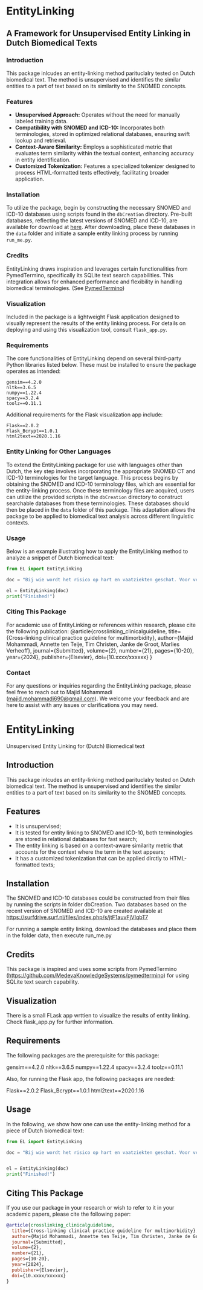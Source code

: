 # EntityLinking
## A Framework for Unsupervised Entity Linking in Dutch Biomedical Texts

### Introduction
This package inlcudes an entity-linking method parituclalry tested on Dutch biomedical text. The method is unsupervised and identifies the similar entities to a part of text based on its similarity to the SNOMED concepts.

### Features
- **Unsupervised Approach:** Operates without the need for manually labeled training data.
- **Compatibility with SNOMED and ICD-10:** Incorporates both terminologies, stored in optimized relational databases, ensuring swift lookup and retrieval.
- **Context-Aware Similarity:** Employs a sophisticated metric that evaluates term similarity within the textual context, enhancing accuracy in entity identification.
- **Customized Tokenization:** Features a specialized tokenizer designed to process HTML-formatted texts effectively, facilitating broader application.

### Installation
To utilize the package, begin by constructing the necessary SNOMED and ICD-10 databases using scripts found in the `dbCreation` directory. Pre-built databases, reflecting the latest versions of SNOMED and ICD-10, are available for download at [here](https://surfdrive.surf.nl/files/index.php/s/jtF1auvFjVIqbT7). After downloading, place these databases in the `data` folder and initiate a sample entity linking process by running `run_me.py`.

### Credits
EntityLinking draws inspiration and leverages certain functionalities from PymedTermino, specifically its SQLite text search capabilities. This integration allows for enhanced performance and flexibility in handling biomedical terminologies. (See [PymedTermino](https://github.com/MedevaKnowledgeSystems/pymedtermino))

### Visualization
Included in the package is a lightweight Flask application designed to visually represent the results of the entity linking process. For details on deploying and using this visualization tool, consult `flask_app.py`.

### Requirements
The core functionalities of EntityLinking depend on several third-party Python libraries listed below. These must be installed to ensure the package operates as intended:
```
gensim==4.2.0
nltk==3.6.5
numpy==1.22.4
spacy==3.2.4
toolz==0.11.1
```

Additional requirements for the Flask visualization app include:
```
Flask==2.0.2
Flask_Bcrypt==1.0.1
html2text==2020.1.16
```

### Entity Linking for Other Languages
To extend the EntityLinking package for use with languages other than Dutch, the key step involves incorporating the appropriate SNOMED CT and ICD-10 terminologies for the target language. This process begins by obtaining the SNOMED and ICD-10 terminology files, which are essential for the entity-linking process. Once these terminology files are acquired, users can utilize the provided scripts in the `dbCreation` directory to construct searchable databases from these terminologies. These databases should then be placed in the `data` folder of this package. This adaptation allows the package to be applied to biomedical text analysis across different linguistic contexts.

### Usage
Below is an example illustrating how to apply the EntityLinking method to analyze a snippet of Dutch biomedical text:

```python
from EL import EntityLinking

doc = "Bij wie wordt het risico op hart en vaatziekten geschat. Voor veel patiënten is een risicocategorie aan te wijzen zonder dat hun risico kwantitatief geschat hoeft te worden met een risicoscore. Denk aan patiënten met bestaande hart en vaatziekten, diabetes mellitus en daarmee gepaard gaande orgaanschade, ernstige chronische nierschade en extreem verhoogde risicofactoren. Deze categorieën staan toegelicht in tabel 1."

el = EntityLinking(doc)
print("Finished!")
```

### Citing This Package
For academic use of EntityLinking or references within research, please cite the following publication:
@article{crosslinking_clinicalguideline,
  title={Cross-linking clinical practice guideline for multimorbidity},
  author={Majid Mohammadi, Annette ten Teije, Tim Christen, Janke de Groot, Marlies Verheoff},
  journal={Submitted},
  volume={2},
  number={21},
  pages={10-20},
  year={2024},
  publisher={Elsevier},
  doi={10.xxxx/xxxxxx}
}

### Contact
For any questions or inquiries regarding the EntityLinking package, please feel free to reach out to Majid Mohammadi (majid.mohammadi690@gmail.com). We welcome your feedback and are here to assist with any issues or clarifications you may need.




























# EntityLinking
Unsupervised Entity Linking for (Dutch) Biomedical text

## Introduction
This package inlcudes an entity-linking method parituclalry tested on Dutch biomedical text. The method is unsupervised and identifies the similar entities to a part of text based on its similarity to the SNOMED concepts.


## Features
- It is unsupervised;
- It is tested for entity linking to SNOMED and ICD-10, both terminologies are stored in relational databases for fast search;
- The entity linking is based on a context-aware similarity metric that accounts for the context where the term in the text appears;
- It has a customized tokenization that can be applied dirctly to HTML-formatted texts;

## Installation
The SNOMED and ICD-10 databases could be constructed from their files by running the scripts in folder dbCreation.
Two databases based on the recent version of SNOMED and ICD-10 are created available at  https://surfdrive.surf.nl/files/index.php/s/jtF1auvFjVIqbT7 

For running a sample entity linking, download the databases and place them in the folder data, then execute run_me.py

## Credits
This package is inspired and uses some scripts from PymedTermino (https://github.com/MedevaKnowledgeSystems/pymedtermino) for using SQLite text search capability. 

## Visualization 
There is a small FLask app wrttien to visualize the results of entity linking. Check flask_app.py for further information.

## Requirements
The following packages are the prerequisite for this package:

gensim==4.2.0
nltk==3.6.5
numpy==1.22.4
spacy==3.2.4
toolz==0.11.1

Also, for running the Flask app, the following packages are needed:

Flask==2.0.2
Flask_Bcrypt==1.0.1
html2text==2020.1.16

## Usage
In the following, we show how one can use the entity-linking method for a piece of Dutch biomedical text:
```python
from EL import EntityLinking

doc = "Bij wie wordt het risico op hart en vaatziekten geschat. Voor veel patiënten is een risicocategorie aan te wijzen zonder dat hun risico kwantitatief geschat hoeft te worden met een risicoscore. Denk aan patiënten met bestaande hart en vaatziekten, diabetes mellitus en daarmee gepaard gaande orgaanschade, ernstige chronische nierschade en extreem verhoogde risicofactoren. Deze categorieën staan toegelicht in tabel 1."


el = EntityLinking(doc)
print("Finished!")
```

## Citing This Package

If you use our package in your research or wish to refer to it in your academic papers, please cite the following paper:

```bibtex
@article{crosslinking_clinicalguideline,
  title={Cross-linking clinical practice guideline for multimorbidity},
  author={Majid Mohammadi, Annette ten Teije, Tim Christen, Janke de Groot, Marlies Verheoff},
  journal={Submitted},
  volume={2},
  number={21},
  pages={10-20},
  year={2024},
  publisher={Elsevier},
  doi={10.xxxx/xxxxxx}
}

